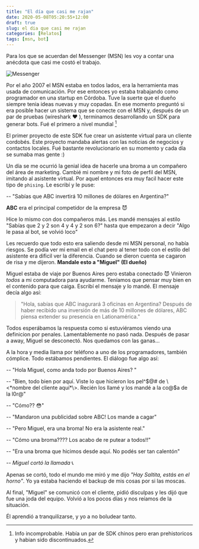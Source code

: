 ```yaml
---
title: "El día que casi me rajan"
date: 2020-05-08T05:20:55+12:00
draft: true
slug: el dia que casi me rajan
categories: [Relatos]
tags: [msn, bot]
---
```


Para los que se acuerdan del Messenger (MSN) les voy a contar una anécdota que casi me costó el trabajo.

![Messenger](/images/msn.jpeg "MSN")


Por el año 2007 el MSN estaba en todos lados, era la herramienta mas usada de comunicación. Por ese entonces yo estaba trabajando como programador en una startup en Córdoba. Tuve la suerte que el dueño siempre tenia ideas nuevas y muy copadas. En ese momento preguntó si era posible hacer un sistema que se conecte con el MSN y, después de un par de pruebas (wireshark :heart: ), terminamos desarrollando un SDK para generar bots. Fué el primero a nivel mundial [^1] 

[^1]: Info incomprobable. Había un par de SDK chinos pero eran prehistoricos y habian sido discontinuados.

El primer proyecto de este SDK fue crear un asistente virtual para un cliente cordobés. Este proyecto mandaba alertas con las noticias de negocios y contactos locales. Fué bastante revolucionario en su momento y cada día se sumaba mas gente :)

Un día se me ocurrió la genial idea de hacerle una broma a un compañero del área de marketing. Cambié mi nombre y mi foto de perfil del MSN, imitando al asistente virtual. Por aquel entonces era muy facil hacer este tipo de `phising`. Le escribí y le puse:

-- "Sabías que ABC invertirá 10 millones de dólares en Argentina?"

**ABC** era el principal competidor de la empresa :smiling_imp: 

Hice lo mismo con dos compañeros más. Les mandé mensajes al estilo "Sabías que 2 y 2 son 4 y 4 y 2 son 6?" hasta que empezaron a decir "Algo le pasa al bot, se volvió loco"

Les recuerdo que todo esto era saliendo desde mi MSN personal, no había riesgos. Se podía ver mi email en el chat pero al tener todo con el estilo del asistente era dificil ver la diferencia. Cuando se dieron cuenta se cagaron de risa y me dijeron. **Mandale esto a "Miguel" (El dueño)**

Miguel estaba de viaje por Buenos Aires pero estaba conectado :smiling_imp: Vinieron _todos_ a mi computadora para ayudarme. Teníamos que pensar muy bien en el contenido para que caiga. Escribí el mensaje y lo mandé. El mensaje decía algo así:

> "Hola, sabías que ABC inagurará 3 oficinas en Argentina? Después de haber recibido una inversión de más de 10 millones de dólares, ABC piensa extender su presencia en Lationamérica."

Todos esperábamos la respuesta como si estuviéramos viendo una definicion por penales. Lamentablemente no pasó nada. Después de pasar a away, Miguel se desconectó. Nos quedamos con las ganas...

A la hora y media llama por teléfono a uno de los programadores, también cómplice. Todo estábamos pendientes. El diálogo fue algo así:

-- "Hola Miguel, como anda todo por Buenos Aires? "

-- "Bien, todo bien por aquí. Viste lo que hicieron los pel^$@# de \<*nombre del cliente aquí*\>. Recién los llamé y los mandé a la co@$a de la l0r@"

-- "Cómo?? :flushed:"  

-- "Mandaron una publicidad sobre ABC! Los mande a cagar"

-- "Pero Miguel, era una broma! No era la asistente real."

-- "Cómo una broma???? Los acabo de re putear a todos!!"

-- "Era una broma que hicimos desde aquí. No podés ser tan calentón"

-- _Miguel cortó la llamada_  :telephone_receiver:

Apenas se cortó, todo el mundo me miró y me dijo _"Hay Saltita, estás en el horno"_. Yo ya estaba haciendo el backup de mis cosas por si las moscas.

Al final, "Miguel" se comunicó con el cliente, pidió disculpas y les dijó que fue una joda del equipo. Volvió a los pocos días y nos reíamos de la situación. 

Él aprendió a tranquilizarse, y yo a no boludear tanto.
